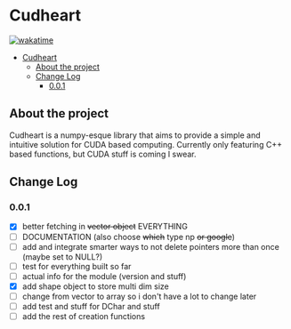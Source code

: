 # Cudheart

[![wakatime](https://wakatime.com/badge/user/8b4f0bdc-5133-4fba-98d4-d75498fa71f2/project/eccaf13a-dd3b-426e-b047-82a0bd7cc1eb.svg)](https://wakatime.com/badge/user/8b4f0bdc-5133-4fba-98d4-d75498fa71f2/project/eccaf13a-dd3b-426e-b047-82a0bd7cc1eb)

- [Cudheart](#cudheart)
  - [About the project](#about-the-project)
  - [Change Log](#change-log)
    - [0.0.1](#001)

## About the project
Cudheart is a numpy-esque library that aims to provide a simple and intuitive solution for CUDA based computing.
Currently only featuring C++ based functions, but CUDA stuff is coming I swear.

## Change Log

### 0.0.1
- [X] better fetching in ~~vector object~~ EVERYTHING
- [ ] DOCUMENTATION (also choose ~~which~~ type np ~~or google~~)
- [ ] add and integrate smarter ways to not delete pointers more than once (maybe set to NULL?)
- [ ] test for everything built so far
- [ ] actual info for the module (version and stuff)
- [X] add shape object to store multi dim size
- [ ] change from vector to array so i don't have a lot to change later
- [ ] add test and stuff for DChar and stuff
- [ ] add the rest of creation functions
